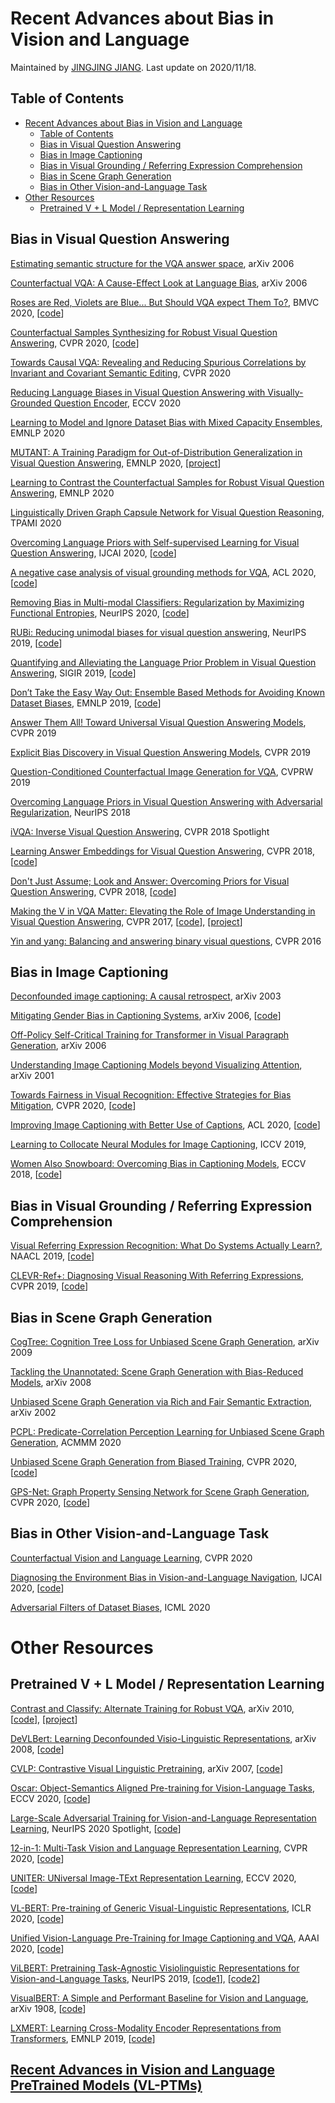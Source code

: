 # Recent Advances about Bias in Vision and Language 
Maintained by [JINGJING JIANG](https://github.com/jingjing12110). Last update on 2020/11/18. 

## Table of Contents

- [Recent Advances about Bias in Vision and Language](#recent-advances-about-bias-in-vision-and-language)
  - [Table of Contents](#table-of-contents)
  - [Bias in Visual Question Answering](#bias-in-visual-question-answering)
  - [Bias in Image Captioning](#bias-in-image-captioning)
  - [Bias in Visual Grounding / Referring Expression Comprehension](#bias-in-visual-grounding--referring-expression-comprehension)
  - [Bias in Scene Graph Generation](#bias-in-scene-graph-generation)
  - [Bias in Other Vision-and-Language Task](#bias-in-other-vision-and-language-task)
- [Other Resources](#other-resources)
  - [Pretrained V + L Model / Representation Learning](#pretrained-v--l-model--representation-learning)


## Bias in Visual Question Answering

[Estimating semantic structure for the VQA answer space](https://arxiv.org/abs/2006.05726), arXiv 2006

[Counterfactual VQA: A Cause-Effect Look at Language Bias](https://arxiv.org/abs/2006.04315), arXiv 2006

[Roses are Red, Violets are Blue... But Should VQA expect Them To?](https://arxiv.org/abs/2006.05121), BMVC 2020, [[code](https://github.com/gqaood/GQA-OOD?utm_source=catalyzex.com)]

[Counterfactual Samples Synthesizing for Robust Visual Question Answering](https://arxiv.org/abs/2003.06576v1), CVPR 2020, [[code](https://github.com/yanxinzju/CSS-VQA?utm_source=catalyzex.com)]

[Towards Causal VQA: Revealing and Reducing Spurious Correlations by Invariant and Covariant Semantic Editing](https://openaccess.thecvf.com/content_CVPR_2020/papers/Agarwal_Towards_Causal_VQA_Revealing_and_Reducing_Spurious_Correlations_by_Invariant_CVPR_2020_paper.pdf), CVPR 2020

[Reducing Language Biases in Visual Question Answering with Visually-Grounded Question Encoder](https://arxiv.org/abs/2007.06198), ECCV 2020

[Learning to Model and Ignore Dataset Bias with Mixed Capacity Ensembles](https://arxiv.org/abs/2011.03856), EMNLP 2020

[MUTANT: A Training Paradigm for Out-of-Distribution Generalization in Visual Question Answering](https://arxiv.org/abs/2009.08566), EMNLP 2020, [[project](https://www.public.asu.edu/~tgokhale/)] 

[Learning to Contrast the Counterfactual Samples for Robust Visual Question Answering](https://www.aclweb.org/anthology/2020.emnlp-main.265.pdf), EMNLP 2020

[Linguistically Driven Graph Capsule Network for Visual Question Reasoning](https://arxiv.org/abs/2003.10065), TPAMI 2020

[Overcoming Language Priors with Self-supervised Learning for Visual Question Answering](https://www.ijcai.org/Proceedings/2020/0151.pdf), IJCAI 2020, [[code](https://github.com/CrossmodalGroup/SSL-VQA)]

[A negative case analysis of visual grounding methods for VQA](https://arxiv.org/abs/2004.05704), ACL 2020, [[code](https://github.com/erobic/negative_analysis_of_grounding?utm_source=catalyzex.com)]

[Removing Bias in Multi-modal Classifiers: Regularization by Maximizing Functional Entropies](https://arxiv.org/abs/2010.10802?context=cs.LG), NeurIPS 2020, [[code](https://github.com/itaigat/removing-bias-in-multi-modal-classifiers)]

[RUBi: Reducing unimodal biases for visual question answering](https://proceedings.neurips.cc/paper/2019/file/51d92be1c60d1db1d2e5e7a07da55b26-Paper.pdf), NeurIPS 2019, [[code](https://github.com/cdancette/rubi.bootstrap.pytorch)]

[Quantifying and Alleviating the Language Prior Problem in Visual Question Answering](https://dl.acm.org/doi/abs/10.1145/3331184.3331186), SIGIR 2019, [[code](https://github.com/guoyang9/vqa-prior?utm_source=catalyzex.com)]

[Don’t Take the Easy Way Out: Ensemble Based Methods for Avoiding Known Dataset Biases](https://arxiv.org/pdf/1909.03683.pdf), EMNLP 2019, [[code](https://github.com/chrisc36/debias?utm_source=catalyzex.com)]

[Answer Them All! Toward Universal Visual Question Answering Models](https://openaccess.thecvf.com/content_CVPR_2019/papers/Shrestha_Answer_Them_All_Toward_Universal_Visual_Question_Answering_Models_CVPR_2019_paper.pdf), CVPR 2019

[Explicit Bias Discovery in Visual Question Answering Models](https://openaccess.thecvf.com/content_CVPR_2019/papers/Manjunatha_Explicit_Bias_Discovery_in_Visual_Question_Answering_Models_CVPR_2019_paper.pdf), CVPR 2019

[Question-Conditioned Counterfactual Image Generation for VQA](https://arxiv.org/abs/1911.06352), CVPRW 2019

[Overcoming Language Priors in Visual Question Answering with Adversarial Regularization](https://arxiv.org/abs/1810.03649), NeurIPS 2018

[iVQA: Inverse Visual Question Answering](https://arxiv.org/abs/1710.03370), CVPR 2018 Spotlight

[Learning Answer Embeddings for Visual Question Answering](https://openaccess.thecvf.com/content_cvpr_2018/papers/Hu_Learning_Answer_Embeddings_CVPR_2018_paper.pdf), CVPR 2018, [[code](https://github.com/hexiang-hu/answer_embedding)]

[Don't Just Assume; Look and Answer: Overcoming Priors for Visual Question Answering](https://arxiv.org/abs/1712.00377), CVPR 2018, [[code](https://github.com/AishwaryaAgrawal/GVQA?utm_source=catalyzex.com)]

[Making the V in VQA Matter: Elevating the Role of Image Understanding in Visual Question Answering](https://arxiv.org/abs/1612.00837), CVPR 2017, [[code](https://github.com/necla-ml/SNLI-VE?utm_source=catalyzex.com)], [[project](https://visualqa.org/)]

[Yin and yang: Balancing and answering binary visual questions](https://openaccess.thecvf.com/content_cvpr_2016/papers/Zhang_Yin_and_Yang_CVPR_2016_paper.pdf), CVPR 2016

## Bias in Image Captioning

[Deconfounded image captioning: A causal retrospect](https://arxiv.org/abs/2003.03923), arXiv 2003

[Mitigating Gender Bias in Captioning Systems](https://arxiv.org/pdf/2006.08315.pdf), arXiv 2006, [[code](https://github.com/CaptionGenderBias2020/Mitigating_Gender_Bias_In_Captioning_System)]

[Off-Policy Self-Critical Training for Transformer in Visual Paragraph Generation](https://arxiv.org/abs/2006.11714),  arXiv 2006

[Understanding Image Captioning Models beyond Visualizing Attention](https://arxiv.org/abs/2001.01037), arXiv 2001

[Towards Fairness in Visual Recognition: Effective Strategies for Bias Mitigation](https://arxiv.org/pdf/1911.11834.pdf), CVPR 2020, [[code](https://github.com/princetonvisualai/DomainBiasMitigation)]

[Improving Image Captioning with Better Use of Captions](https://arxiv.org/abs/2006.11807), ACL 2020, [[code](https://github.com/Gitsamshi/WeakVRD-Captioning?utm_source=catalyzex.com)]

[Learning to Collocate Neural Modules for Image Captioning](https://openaccess.thecvf.com/content_ICCV_2019/papers/Yang_Learning_to_Collocate_Neural_Modules_for_Image_Captioning_ICCV_2019_paper.pdf), ICCV 2019, 

[Women Also Snowboard: Overcoming Bias in Captioning Models](https://openaccess.thecvf.com/content_ECCV_2018/papers/Lisa_Anne_Hendricks_Women_also_Snowboard_ECCV_2018_paper.pdf), ECCV 2018, [[code](https://github.com/dtak/local-independence-public?utm_source=catalyzex.com)]

## Bias in Visual Grounding / Referring Expression Comprehension

[Visual Referring Expression Recognition: What Do Systems Actually Learn?](https://arxiv.org/abs/1805.11818), NAACL 2019, [[code](https://github.com/volkancirik/neural-sieves-refexp?utm_source=catalyzex.com)]

[CLEVR-Ref+: Diagnosing Visual Reasoning With Referring Expressions](https://openaccess.thecvf.com/content_CVPR_2019/papers/Liu_CLEVR-Ref_Diagnosing_Visual_Reasoning_With_Referring_Expressions_CVPR_2019_paper.pdf), CVPR 2019, [[code](https://github.com/TheShadow29/awesome-grounding?utm_source=catalyzex.com)]

## Bias in Scene Graph Generation

[CogTree: Cognition Tree Loss for Unbiased Scene Graph Generation](https://arxiv.org/abs/2009.07526), arXiv 2009

[Tackling the Unannotated: Scene Graph Generation with Bias-Reduced Models](https://arxiv.org/abs/2008.07832), arXiv 2008

[Unbiased Scene Graph Generation via Rich and Fair Semantic Extraction](https://arxiv.org/abs/2002.00176), arXiv 2002  

[PCPL: Predicate-Correlation Perception Learning for Unbiased Scene Graph Generation](https://arxiv.org/abs/2009.00893), ACMMM 2020

[Unbiased Scene Graph Generation from Biased Training](https://arxiv.org/abs/2002.11949), CVPR 2020, [[code](https://github.com/KaihuaTang/Scene-Graph-Benchmark.pytorch)]

[GPS-Net: Graph Property Sensing Network for Scene Graph Generation](https://openaccess.thecvf.com/content_CVPR_2020/papers/Lin_GPS-Net_Graph_Property_Sensing_Network_for_Scene_Graph_Generation_CVPR_2020_paper.pdf), CVPR 2020, [[code](https://github.com/taksau/GPS-Net)]


## Bias in Other Vision-and-Language Task

[Counterfactual Vision and Language Learning](https://openaccess.thecvf.com/content_CVPR_2020/papers/Abbasnejad_Counterfactual_Vision_and_Language_Learning_CVPR_2020_paper.pdf), CVPR 2020

[Diagnosing the Environment Bias in Vision-and-Language Navigation](https://arxiv.org/abs/2005.03086), IJCAI 2020, [[code](https://github.com/zhangybzbo/EnvBiasVLN?utm_source=catalyzex.com)]

[Adversarial Filters of Dataset Biases](https://arxiv.org/abs/2002.04108), ICML 2020


# Other Resources

## Pretrained V + L Model / Representation Learning
  
[Contrast and Classify: Alternate Training for Robust VQA](https://arxiv.org/abs/2010.06087), arXiv 2010, [[code](https://github.com/yashkant/concat-vqa)], [[project](https://yashkant.github.io/projects/concat-vqa.html)]

[DeVLBert: Learning Deconfounded Visio-Linguistic Representations](https://arxiv.org/abs/2008.06884), arXiv 2008, [[code](https://github.com/shengyuzhang/DeVLBert)]

[CVLP: Contrastive Visual Linguistic Pretraining](https://arxiv.org/abs/2007.13135), arXiv 2007, [[code](https://github.com/ArcherYunDong/CVLP-)]

[Oscar: Object-Semantics Aligned Pre-training for Vision-Language Tasks](https://arxiv.org/abs/2004.06165), ECCV 2020, [[code](https://github.com/microsoft/Oscar)]

[Large-Scale Adversarial Training for Vision-and-Language Representation Learning](https://arxiv.org/abs/2006.06195), NeurIPS 2020 Spotlight, [[code](https://github.com/zhegan27/VILLA)]

[12-in-1: Multi-Task Vision and Language Representation Learning](https://openaccess.thecvf.com/content_CVPR_2020/html/Lu_12-in-1_Multi-Task_Vision_and_Language_Representation_Learning_CVPR_2020_paper.html), CVPR 2020, [[code](https://github.com/facebookresearch/vilbert-multi-task)]

[UNITER: UNiversal Image-TExt Representation Learning](https://arxiv.org/abs/1909.11740v3), ECCV 2020, [[code](https://github.com/ChenRocks/UNITER)]

[VL-BERT: Pre-training of Generic Visual-Linguistic Representations](https://arxiv.org/abs/1908.08530v4), ICLR 2020, [[code](https://github.com/jackroos/VL-BERT)]

[Unified Vision-Language Pre-Training for Image Captioning and VQA](https://arxiv.org/abs/1909.11059v3), AAAI 2020, [[code](https://github.com/LuoweiZhou/VLP)]

[ViLBERT: Pretraining Task-Agnostic Visiolinguistic Representations for Vision-and-Language Tasks](https://arxiv.org/abs/1908.02265v1), NeurIPS 2019, [[code1](https://github.com/jiasenlu/vilbert_beta)], [[code2](https://github.com/facebookresearch/vilbert-multi-task)]

[VisualBERT: A Simple and Performant Baseline for Vision and Language](https://arxiv.org/abs/1908.03557v1), arXiv 1908, [[code](https://github.com/uclanlp/visualbert)]

[LXMERT: Learning Cross-Modality Encoder Representations from Transformers](https://arxiv.org/abs/1908.07490v3), EMNLP 2019, [[code](https://github.com/airsplay/lxmert)]

## [Recent Advances in Vision and Language PreTrained Models (VL-PTMs)](https://github.com/jingjing12110/awesome-vision-language-pretraining-papers)

